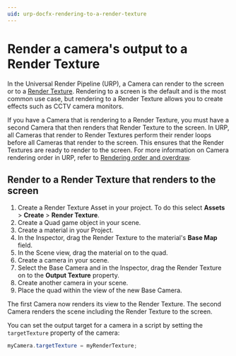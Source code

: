 ```yaml
---
uid: urp-docfx-rendering-to-a-render-texture
---
```

# Render a camera's output to a Render Texture

In the Universal Render Pipeline (URP), a Camera can render to the screen or to a [Render Texture](https://docs.unity3d.com/Manual/class-RenderTexture.html). Rendering to a screen is the default and is the most common use case, but rendering to a Render Texture allows you to create effects such as CCTV camera monitors.

If you have a Camera that is rendering to a Render Texture, you must have a second Camera that then renders that Render Texture to the screen. In URP, all Cameras that render to Render Textures perform their render loops before all Cameras that render to the screen. This ensures that the Render Textures are ready to render to the screen. For more information on Camera rendering order in URP, refer to [Rendering order and overdraw](cameras-advanced.md).

## Render to a Render Texture that renders to the screen

1. Create a Render Texture Asset in your project. To do this select **Assets** > **Create** > **Render Texture**.
2. Create a Quad game object in your scene.
3. Create a material in your Project. 
4. In the Inspector, drag the Render Texture to the material's **Base Map** field.
5. In the Scene view, drag the material on to the quad.
6. Create a camera in your scene.
7. Select the Base Camera and in the Inspector, drag the Render Texture on to the **Output Texture** property.
8. Create another camera in your scene.
9. Place the quad within the view of the new Base Camera.

The first Camera now renders its view to the Render Texture. The second Camera renders the scene including the Render Texture to the screen.

You can set the output target for a camera in a script by setting the `targetTexture` property of the camera:

```c#
myCamera.targetTexture = myRenderTexture;
```
